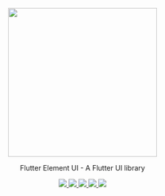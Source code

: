 <p align="center">
  <img width="300px" src="https://user-images.githubusercontent.com/10731096/95823103-9ce15780-0d5f-11eb-8010-1bd1b5910d4f.png">
</p>

<p align="center">Flutter Element UI - A Flutter UI library</p>

<p align="center">
  <a href="https://flutter.cn/" target="_blank">
    <img src="https://img.shields.io/badge/flutter-%20%3E%3D%203.24.0-47c219" />
  </a>
   <a href="https://pub.dartlang.org/packages/element_plus" target="_blank">
    <img src="https://img.shields.io/pub/v/element_plus.svg?style=popout" />
  </a>
  <a href="https://github.com/invertase/melos" target="_blank">
    <img src="https://img.shields.io/badge/maintained%20with-melos-f700ff.svg?style=flat-square" />
  </a>
  <a href="https://npmcharts.com/compare/element-plus?minimal=true" target="_blank">
    <img src="https://codecov.io/gh/Sub6Resources/element_plus/branch/master/graph/badge.svg" />
  </a>
    <a href="https://github.com/luoyi58624/flutter_element_ui/blob/main/LICENSE" target="_blank">
    <img src="https://img.shields.io/badge/license-MIT-blue.svg?style=flat" />
  </a>
  <br>
</p>